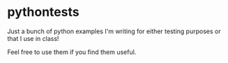 pythontests
===========

Just a bunch of python examples I'm writing for either testing purposes or that I use in class!

Feel free to use them if you find them useful.
